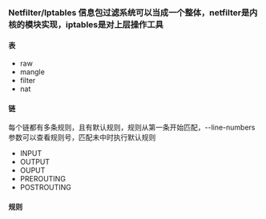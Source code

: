 ### Netfilter/Iptables 信息包过滤系统可以当成一个整体，netfilter是内核的模块实现，iptables是对上层操作工具

#### 表
- raw
- mangle
- filter
- nat

####  链
每个链都有多条规则，且有默认规则，规则从第一条开始匹配，--line-numbers参数可以查看规则号，匹配未中时执行默认规则
- INPUT
- OUTPUT
- OUPUT
- PREROUTING
- POSTROUTING
#### 规则


